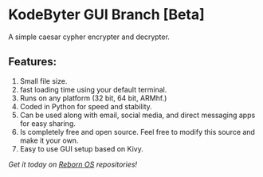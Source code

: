 # KodeByter GUI Branch [Beta]
A simple caesar cypher encrypter and decrypter.

## Features:
1) Small file size.
2) fast loading time using your default terminal.
3) Runs on any platform (32 bit, 64 bit, ARMhf.)
4) Coded in Python for speed and stability.
5) Can be used along with email, social media, and direct messaging apps for easy sharing.
6) Is completely free and open source. Feel free to modify this source and make it your own.
7) Easy to use GUI setup based on Kivy.

_Get it today on [Reborn OS](https://rebornos.wordpress.com) repositories!_
